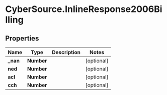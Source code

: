 # CyberSource.InlineResponse2006Billing

## Properties
Name | Type | Description | Notes
------------ | ------------- | ------------- | -------------
**_nan** | **Number** |  | [optional] 
**ned** | **Number** |  | [optional] 
**acl** | **Number** |  | [optional] 
**cch** | **Number** |  | [optional] 



